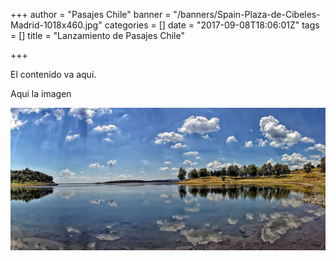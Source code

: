 +++
author = "Pasajes Chile"
banner = "/banners/Spain-Plaza-de-Cibeles-Madrid-1018x460.jpg"
categories = []
date = "2017-09-08T18:06:01Z"
tags = []
title = "Lanzamiento de Pasajes Chile"

+++


El contenido va aqui.

Aqui la imagen

![](/banners/spain6-1018x460.jpg)

